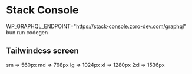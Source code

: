 # Stack Console

WP_GRAPHQL_ENDPOINT="https://stack-console.zoro-dev.com/graphql" bun run codegen


## Tailwindcss screen

sm => 560px
md => 768px
lg => 1024px
xl => 1280px
2xl => 1536px